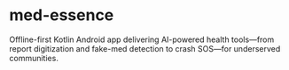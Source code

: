 # med-essence
Offline-first Kotlin Android app delivering AI-powered health tools—from report digitization and fake-med detection to crash SOS—for underserved communities.
